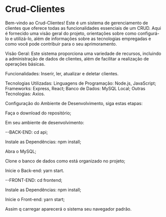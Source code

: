 # Crud-Clientes

Bem-vindo ao Crud-Clientes! Este é um sistema de gerenciamento de clientes que oferece todas as funcionalidades essenciais de um CRUD. Aqui é fornecido uma visão geral do projeto, orientações sobre como configurá-lo e utilizá-lo, além de informações sobre as tecnologias empregadas e como você pode contribuir para o seu aprimoramento.

Visão Geral: Este sistema proporciona uma variedade de recursos, incluindo a administração de dados de clientes, além de facilitar a realização de operações básicas.

Funcionalidades: Inserir, ler, atualizar e deletar clientes.

Tecnologias Utilizadas: Linguagens de Programação: Node.js, JavaScript; Frameworks: Express, React; Banco de Dados: MySQL Local; Outras Tecnologias: Axios.

Configuração do Ambiente de Desenvolvimento, siga estas etapas:

Faça o download do repositório;

Em seu ambiente de desenvolvimento:

--BACK-END: cd api;

Instale as Dependências: npm install;

Abra o MySQL;

Clone o banco de dados como está organizado no projeto;

Inicie o Back-end: yarn start.

--FRONT-END: cd frontend;

Instale as Dependências: npm install;

Inicie o Front-end: yarn start;

Assim q carregar aparecerá o sistema seu navegador padrão.
